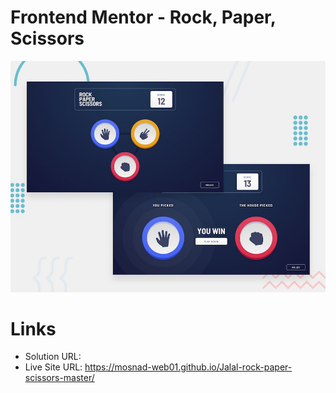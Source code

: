 # Frontend Mentor - Rock, Paper, Scissors

![Design preview for the Rock, Paper, Scissors coding challenge](./design/desktop-preview.jpg)

# Links

- Solution URL: 
- Live Site URL: https://mosnad-web01.github.io/Jalal-rock-paper-scissors-master/
